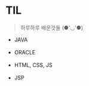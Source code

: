 # TIL

> 하루하루 배운것들 (●'◡'●)

<ul>
   <li>JAVA</li><br>
   <li>ORACLE</li><br>
   <li>HTML, CSS, JS</li><br>
   <li>JSP</li><br>
</ul>
